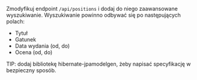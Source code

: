Zmodyfikuj endpoint `/api/positions` i dodaj do niego zaawansowane wyszukiwanie. Wyszukiwanie powinno odbywać się po
następujących polach:

- Tytuł
- Gatunek
- Data wydania (od, do)
- Ocena (od, do)

TIP: dodaj bibliotekę hibernate-jpamodelgen, żeby napisać specyfikację w bezpieczny sposób.
